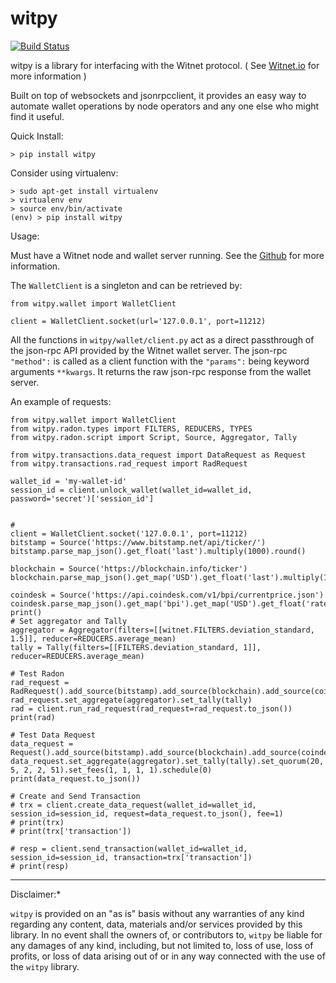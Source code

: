 # witpy

[![Build Status](https://travis-ci.org/parodyBit/witpy.svg?branch=master)](https://travis-ci.org/parodyBit/witpy)

witpy is a library for interfacing with the Witnet protocol. ( See [Witnet.io](https://witnet.io/) for more information )

Built on top of websockets and jsonrpcclient, it provides an easy way to automate wallet operations by node operators and any one else who might find it useful.



Quick Install:

`> pip install witpy`



Consider using virtualenv:

```
> sudo apt-get install virtualenv
> virtualenv env
> source env/bin/activate
(env) > pip install witpy
```



Usage:

Must have a Witnet node and wallet server running. See the [Github](https://github.com/witnet) for more information. 



The `WalletClient` is a singleton and can be retrieved by:

```
from witpy.wallet import WalletClient

client = WalletClient.socket(url='127.0.0.1', port=11212)

```
All the functions in `witpy/wallet/client.py` act as a direct passthrough of the json-rpc API provided by the Witnet wallet server. The json-rpc `"method":` is called as a client function with the `"params":` being keyword arguments `**kwargs`. It returns the raw json-rpc response from the wallet server.

An example of requests:
```
from witpy.wallet import WalletClient
from witpy.radon.types import FILTERS, REDUCERS, TYPES
from witpy.radon.script import Script, Source, Aggregator, Tally

from witpy.transactions.data_request import DataRequest as Request
from witpy.transactions.rad_request import RadRequest

wallet_id = 'my-wallet-id'
session_id = client.unlock_wallet(wallet_id=wallet_id, password='secret')['session_id']


#
client = WalletClient.socket('127.0.0.1', port=11212)
bitstamp = Source('https://www.bitstamp.net/api/ticker/')
bitstamp.parse_map_json().get_float('last').multiply(1000).round()

blockchain = Source('https://blockchain.info/ticker')
blockchain.parse_map_json().get_map('USD').get_float('last').multiply(1000).round()

coindesk = Source('https://api.coindesk.com/v1/bpi/currentprice.json')
coindesk.parse_map_json().get_map('bpi').get_map('USD').get_float('rate_float').multiply(1000).round()
print()
# Set aggregator and Tally
aggregator = Aggregator(filters=[[witnet.FILTERS.deviation_standard, 1.5]], reducer=REDUCERS.average_mean)
tally = Tally(filters=[[FILTERS.deviation_standard, 1]], reducer=REDUCERS.average_mean)

# Test Radon
rad_request = RadRequest().add_source(bitstamp).add_source(blockchain).add_source(coindesk)
rad_request.set_aggregate(aggregator).set_tally(tally)
rad = client.run_rad_request(rad_request=rad_request.to_json())
print(rad)

# Test Data Request
data_request = Request().add_source(bitstamp).add_source(blockchain).add_source(coindesk)
data_request.set_aggregate(aggregator).set_tally(tally).set_quorum(20, 5, 2, 2, 51).set_fees(1, 1, 1, 1).schedule(0)
print(data_request.to_json())

# Create and Send Transaction
# trx = client.create_data_request(wallet_id=wallet_id, session_id=session_id, request=data_request.to_json(), fee=1)
# print(trx)
# print(trx['transaction'])

# resp = client.send_transaction(wallet_id=wallet_id, session_id=session_id, transaction=trx['transaction'])
# print(resp)
```







---

Disclaimer:*

`witpy` is provided on an "as is" basis without any warranties of any kind regarding any content, data, materials and/or services provided by this library.  In no event shall the owners of, or contributors to, `witpy` be liable for any damages of any kind, including, but not limited to, loss of use, loss of profits, or loss of data arising out of or in any way connected with the use of the `witpy` library.

